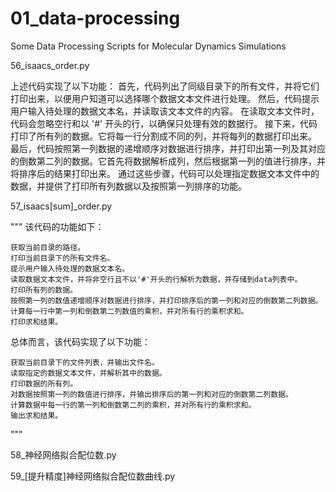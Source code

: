 # 01_data-processing
 Some Data Processing Scripts for Molecular Dynamics Simulations
 
56_isaacs_order.py

上述代码实现了以下功能：
    首先，代码列出了同级目录下的所有文件，并将它们打印出来，以便用户知道可以选择哪个数据文本文件进行处理。
    然后，代码提示用户输入待处理的数据文本名，并读取该文本文件的内容。
    在读取文本文件时，代码会忽略空行和以 '#' 开头的行，以确保只处理有效的数据行。
    接下来，代码打印了所有列的数据。它将每一行分割成不同的列，并将每列的数据打印出来。
    最后，代码按照第一列数据的递增顺序对数据进行排序，并打印出第一列及其对应的倒数第二列的数据。它首先将数据解析成列，然后根据第一列的值进行排序，并将排序后的结果打印出来。
通过这些步骤，代码可以处理指定数据文本文件中的数据，并提供了打印所有列数据以及按照第一列排序的功能。



57_isaacs[sum]_order.py

"""
该代码的功能如下：

    获取当前目录的路径。
    打印当前目录下的所有文件名。
    提示用户输入待处理的数据文本名。
    读取数据文本文件，并将非空行且不以'#'开头的行解析为数据，并存储到data列表中。
    打印所有列的数据。
    按照第一列的数值递增顺序对数据进行排序，并打印排序后的第一列和对应的倒数第二列数据。
    计算每一行中第一列和倒数第二列数值的乘积，并对所有行的乘积求和。
    打印求和结果。

总体而言，该代码实现了以下功能：

    获取当前目录下的文件列表，并输出文件名。
    读取指定的数据文本文件，并解析其中的数据。
    打印数据的所有列。
    对数据按照第一列的数值进行排序，并输出排序后的第一列和对应的倒数第二列数据。
    计算数据中每一行的第一列和倒数第二列的乘积，并对所有行的乘积求和。
    输出求和结果。
"""

58_神经网络拟合配位数.py




59_[提升精度]神经网络拟合配位数曲线.py
